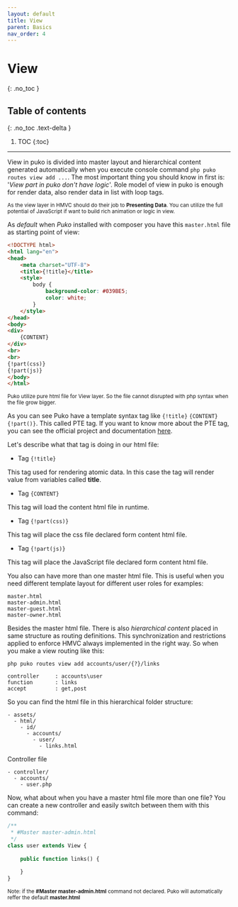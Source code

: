 ```yaml
---
layout: default
title: View
parent: Basics
nav_order: 4
---
```


# View
{: .no_toc }

## Table of contents
{: .no_toc .text-delta }

1. TOC
{:toc}

---

View in puko is divided into master layout and hierarchical content generated automatically when you execute
console command `php puko routes view add ...`. The most important thing you should know in first is: '_View part in puko don't have logic_'.
Role model of view in puko is enough for render data, also render data in list with loop tags.

<small>As the view layer in HMVC should do their job to **Presenting Data**. 
You can utilize the full potential of JavaScript if want to build rich animation or logic in view. </small>

As *default* when *Puko* installed with composer you have this `master.html` file as starting point of view:

```html
<!DOCTYPE html>
<html lang="en">
<head>
    <meta charset="UTF-8">
    <title>{!title}</title>
    <style>
        body {
            background-color: #039BE5;
            color: white;
        }
    </style>
</head>
<body>
<div>
    {CONTENT}
</div>
<br>
<br>
{!part(css)}
{!part(js)}
</body>
</html>
```

<small>Puko utilize pure html file for View layer. So the file cannot disrupted with php syntax when the file grow bigger.</small>

As you can see Puko have a template syntax tag like `{!title}` `{CONTENT}` `{!part()}`. This called PTE tag.
If you want to know more about the PTE tag, you can see the official project and documentation [here](https://github.com/Velliz/pte). 

Let's describe what that tag is doing in our html file:

* Tag `{!title}`

This tag used for rendering atomic data. In this case the tag will render value from variables called **title**.
 
* Tag `{CONTENT}`

This tag will load the content html file in runtime.

* Tag `{!part(css)}`

This tag will place the css file declared form content html file.

* Tag `{!part(js)}`

This tag will place the JavaScript file declared form content html file.

You also can have more than one master html file. 
This is useful when you need different template layout for different user roles for examples:

```text
master.html
master-admin.html
master-guest.html
master-owner.html
```

Besides the master html file. There is also _hierarchical content_ placed in same structure as routing definitions.
This synchronization and restrictions applied to enforce HMVC always implemented in the right way. 
So when you make a view routing like this:

`php puko routes view add accounts/user/{?}/links`

```text
controller     : accounts\user
function       : links
accept         : get,post
```

So you can find the html file in this hierarchical folder structure:

```text
- assets/
  - html/
    - id/
      - accounts/
        - user/
          - links.html
```

Controller file

```text
- controller/
  - accounts/
    - user.php
```

Now, what about when you have a master html file more than one file? 
You can create a new controller and easily switch between them with this command:

```php
/**
 * #Master master-admin.html
 */
class user extends View {
    
    public function links() {
    
    }
}
```

<small>Note: if the **#Master master-admin.html** command not declared. Puko will automatically reffer the default **master.html**</small>